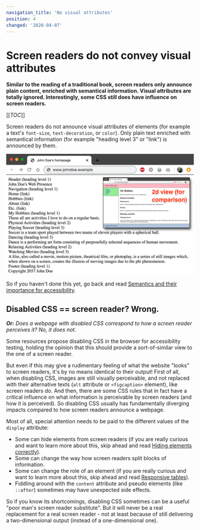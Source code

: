 ```yaml
---
navigation_title: 'No visual attributes'
position: 4
changed: '2020-04-07'
---
```


# Screen readers do not convey visual attributes

**Similar to the reading of a traditional book, screen readers only announce plain content, enriched with semantical information. Visual attributes are totally ignored. Interestingly, some CSS still does have influence on screen readers.**

[[_TOC_]]

Screen readers do not announce visual attributes of elements (for example a text's `font-size`, `text-decoration`, or `color`). Only plain text enriched with semantical information (for example "heading level 3" or "link") is announced by them.

![Purely textual representation of a typical website](_media/purely-textual-representation-of-a-typical-website.png)

So if you haven't done this yet, go back and read [Semantics and their importance for accessibility](/knowledge/semantics).

## Disabled CSS == screen reader? Wrong.

_**Or:** Does a webpage with disabled CSS correspond to how a screen reader perceives it? No, it does not._

Some resources propose disabling CSS in the browser for accessibility testing, holding the opinion that this should provide a sort-of-similar view to the one of a screen reader.

But even if this may give a rudimentary feeling of what the website "looks" to screen readers, it's by no means identical to their output! First of all, when disabling CSS, images are still visually perceivable, and not replaced with their alternative texts (`alt` attribute or `<figcaption>` element), like screen readers do. And then, there are some CSS rules that in fact have a critical influence on what information is perceivable by screen readers (and how it is perceived). So disabling CSS usually has fundamentally diverging impacts compared to how screen readers announce a webpage.

Most of all, special attention needs to be paid to the different values of the `display` attribute:

- Some can hide elements from screen readers (if you are really curious and want to learn more about this, skip ahead and read [Hiding elements correctly](/examples/hiding-elements)).
- Some can change the way how screen readers split blocks of information.
- Some can change the role of an element (if you are really curious and want to learn more about this, skip ahead and read [Responsive tables](/examples/tables/responsive)).
- Fiddling around with the `content` attribute and pseudo elements (like `::after`) sometimes may have unexpected side effects.

So if you know its shortcomings, disabling CSS sometimes can be a useful "poor man's screen reader substitute". But it will never be a real replacement for a real screen reader - not at least because of still delivering a two-dimensional output (instead of a one-dimensional one).
